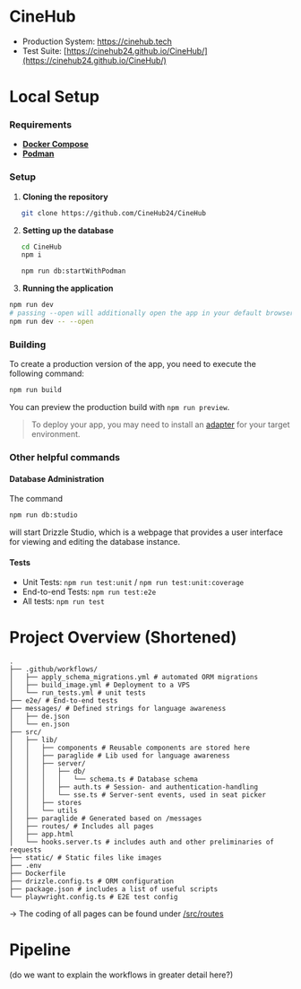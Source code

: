# CineHub
- Production System: https://cinehub.tech
-  Test Suite: [https://cinehub24.github.io/CineHub/](https://cinehub24.github.io/CineHub/)

# Local Setup

### Requirements

- [**Docker Compose**](https://formulae.brew.sh/formula/docker-compose)
- [**Podman**](https://podman.io/)

### Setup

1. **Cloning the repository**

```bash
   git clone https://github.com/CineHub24/CineHub
```
2. **Setting up the database**
```bash
   cd CineHub
   npm i

   npm run db:startWithPodman
```

3. **Running the application**
```bash
npm run dev
# passing --open will additionally open the app in your default browser
npm run dev -- --open
```

### Building

To create a production version of the app, you need to execute the following command:

```bash
npm run build
```

You can preview the production build with `npm run preview`.

> To deploy your app, you may need to install an [adapter](https://svelte.dev/docs/kit/adapters) for your target environment.

### Other helpful commands
#### Database Administration
The command
```bash
npm run db:studio
```
will start Drizzle Studio, which is a webpage that provides a user interface for  viewing and editing the database instance.

#### Tests
- Unit Tests: `npm run test:unit` / `npm run test:unit:coverage`
- End-to-end Tests: `npm run test:e2e`
- All tests: `npm run test`

# Project Overview (Shortened)

```
.
├── .github/workflows/
│   ├── apply_schema_migrations.yml # automated ORM migrations
│   ├── build_image.yml # Deployment to a VPS
│   └── run_tests.yml # unit tests
├── e2e/ # End-to-end tests
├── messages/ # Defined strings for language awareness
│   ├── de.json
│   └── en.json
├── src/
│   ├── lib/
│   │   ├── components # Reusable components are stored here
│   │   ├── paraglide # Lib used for language awareness
│   │   ├── server/
│   │   │   ├── db/
│   │   │   │   └── schema.ts # Database schema
│   │   │   ├── auth.ts # Session- and authentication-handling
│   │   │   └── sse.ts # Server-sent events, used in seat picker
│   │   ├── stores
│   │   └── utils
│   ├── paraglide # Generated based on /messages
│   ├── routes/ # Includes all pages
│   ├── app.html
│   └── hooks.server.ts # includes auth and other preliminaries of requests
├── static/ # Static files like images
├── .env
├── Dockerfile
├── drizzle.config.ts # ORM configuration
├── package.json # includes a list of useful scripts
└── playwright.config.ts # E2E test config
```

-> The coding of all pages can be found under [/src/routes](https://github.com/CineHub24/CineHub/tree/main/src/routes)

# Pipeline
(do we want to explain the workflows in greater detail here?)

